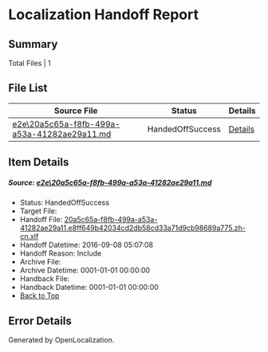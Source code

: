 # <a name='report-top'></a> Localization Handoff Report

## Summary
 Total Files | 1

## File List
 Source File | Status | Details 
 ----------- | ------ | ------- 
 [e2e\20a5c65a-f8fb-499a-a53a-41282ae29a11.md](https://github.com/OpenLocalizationTestOrg/ol-test0/blob/4050ce848ee2936643b5691bd7d2162ceca8258e/e2e/20a5c65a-f8fb-499a-a53a-41282ae29a11.md) | HandedOffSuccess | [Details](#cbbf0749d0e09bbd91f177d2b6306f100d9d78821)

## Item Details
##### <a name='cbbf0749d0e09bbd91f177d2b6306f100d9d78821'></a> Source: [e2e\20a5c65a-f8fb-499a-a53a-41282ae29a11.md](https://github.com/OpenLocalizationTestOrg/ol-test0/blob/4050ce848ee2936643b5691bd7d2162ceca8258e/e2e/20a5c65a-f8fb-499a-a53a-41282ae29a11.md)
* Status: HandedOffSuccess
* Target File: 
* Handoff File: [20a5c65a-f8fb-499a-a53a-41282ae29a11.e8ff649b42034cd2db58cd33a71d9cb98689a775.zh-cn.xlf](https://github.com/OpenLocalizationTestOrg/ol-test0-handoff/blob/0639dc5f39f1a79d8888a704dd97cd7187efbbb6/ol-handoff/OpenLocalizationTestOrg/ol-test0-zhcn/ci/ht/20a5c65a-f8fb-499a-a53a-41282ae29a11.e8ff649b42034cd2db58cd33a71d9cb98689a775.zh-cn.xlf)
* Handoff Datetime: 2016-09-08 05:07:08
* Handoff Reason: Include
* Archive File: 
* Archive Datetime: 0001-01-01 00:00:00
* Handback File: 
* Handback Datetime: 0001-01-01 00:00:00
* [Back to Top](#report-top)


## Error Details

Generated by OpenLocalization.
